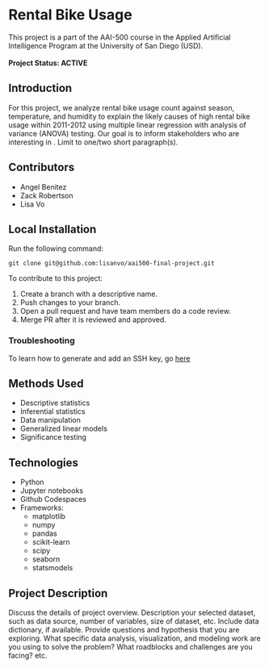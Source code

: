 # Rental Bike Usage
This project is a part of the AAI-500 course in the Applied Artificial Intelligence Program at the University of San Diego (USD). 
<br><br>**Project Status: ACTIVE**

## Introduction
For this project, we analyze rental bike usage count against season, temperature, and humidity to explain the likely causes of high rental bike usage within 2011-2012 using multiple linear regression with analysis of variance (ANOVA) testing. Our goal is to inform stakeholders who are interesting in . Limit to one/two short paragraph(s).

## Contributors
- Angel Benitez
- Zack Robertson
- Lisa Vo

## Local Installation
Run the following command:

```
git clone git@github.com:lisanvo/aai500-final-project.git
```

To contribute to this project:
1. Create a branch with a descriptive name.
2. Push changes to your branch.
3. Open a pull request and have team members do a code review.
4. Merge PR after it is reviewed and approved.

### Troubleshooting

To learn how to generate and add an SSH key, go [here](https://docs.github.com/en/authentication/connecting-to-github-with-ssh/generating-a-new-ssh-key-and-adding-it-to-the-ssh-agent)

## Methods Used
- Descriptive statistics
- Inferential statistics
- Data manipulation
- Generalized linear models
- Significance testing
	
## Technologies
- Python
- Jupyter notebooks
- Github Codespaces
- Frameworks:
    - matplotlib
    - numpy
    - pandas
    - scikit-learn
    - scipy
    - seaborn
    - statsmodels

## Project Description
Discuss the details of project overview. Description your selected dataset, such as data source, number of variables, size of dataset, etc. Include data dictionary, if available.  Provide questions and hypothesis that you are exploring. What specific data analysis, visualization, and modeling work are you using to solve the problem? What roadblocks and challenges are you facing? etc. 
